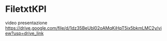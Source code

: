 # FiletxtKPI
video presentazione
https://drive.google.com/file/d/1dz35BeUbl02oAMqKiHpT5ix5bkmLMC2y/view?usp=drive_link

